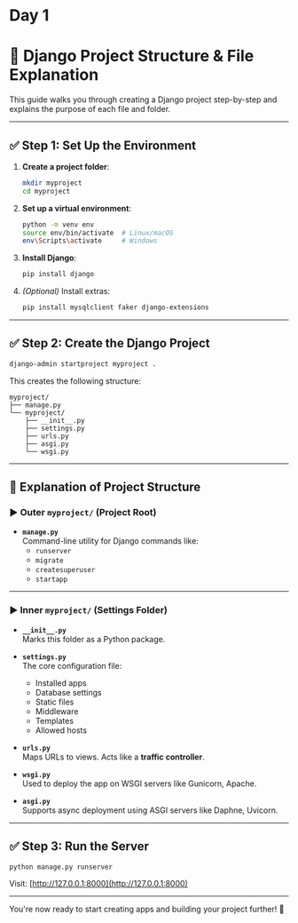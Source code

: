 # Day 1
# 🧱 Django Project Structure & File Explanation

This guide walks you through creating a Django project step-by-step and explains the purpose of each file and folder.

---

## ✅ Step 1: Set Up the Environment

1. **Create a project folder**:
   ```bash
   mkdir myproject
   cd myproject
   ```

2. **Set up a virtual environment**:
   ```bash
   python -m venv env
   source env/bin/activate  # Linux/macOS
   env\Scripts\activate     # Windows
   ```

3. **Install Django**:
   ```bash
   pip install django
   ```

4. *(Optional)* Install extras:
   ```bash
   pip install mysqlclient faker django-extensions
   ```

---

## ✅ Step 2: Create the Django Project

```bash
django-admin startproject myproject .
```

This creates the following structure:

```
myproject/
├── manage.py
└── myproject/
    ├── __init__.py
    ├── settings.py
    ├── urls.py
    ├── asgi.py
    └── wsgi.py
```

---

## 📂 Explanation of Project Structure

### ▶ Outer `myproject/` (Project Root)

- **`manage.py`**  
  Command-line utility for Django commands like:
  - `runserver`
  - `migrate`
  - `createsuperuser`
  - `startapp`

---

### ▶ Inner `myproject/` (Settings Folder)

- **`__init__.py`**  
  Marks this folder as a Python package.

- **`settings.py`**  
  The core configuration file:
  - Installed apps
  - Database settings
  - Static files
  - Middleware
  - Templates
  - Allowed hosts

- **`urls.py`**  
  Maps URLs to views. Acts like a **traffic controller**.

- **`wsgi.py`**  
  Used to deploy the app on WSGI servers like Gunicorn, Apache.

- **`asgi.py`**  
  Supports async deployment using ASGI servers like Daphne, Uvicorn.

---

## ✅ Step 3: Run the Server

```bash
python manage.py runserver
```

Visit: [http://127.0.0.1:8000](http://127.0.0.1:8000)

---

You're now ready to start creating apps and building your project further! 🚀
